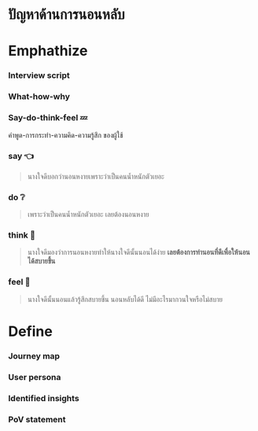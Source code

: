 # ปัญหาด้านการนอนหลับ
# Emphathize
### Interview script
### What-how-why
### Say-do-think-feel :zzz:
 คำพูด-การกระทำ-ความคิด-ความรู้สึก ของผู้ใช้
### say :point_left:
> นางใจดีบอกว่านอนหงายเพราะว่าเป็นคนน้ำหนักตัวเยอะ 
### do :grey_question:
> เพราะว่าเป็นคนน้ำหนักตัวเยอะ เลยต้องนอนหงาย
### think :thought_balloon:
> นางใจดีมองว่าการนอนหงายทําให้นางใจดีนั้นนอนได้ง่าย **เลยต้องการท่านอนที่ดีเพื่อให้นอนได้สบายขึ้น**
### feel :eyes:
> นางใจดีนั้นนอนแล้วรู้สึกสบายขึ้น นอนหลับได้ดี ไม่มีอะไรมากวนใจหรือไม่สบาย 
# Define
### Journey map
### User persona
### Identified insights
### PoV statement
